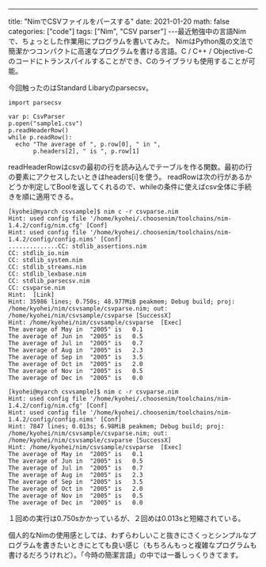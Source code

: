---

title: "NimでCSVファイルをパースする"
date: 2021-01-20
math: false
categories: ["code"]
tags: ["Nim", "CSV parser"]
---最近勉強中の言語Nimで、ちょっとした作業用にプログラムを書いてみた。
NimはPython風の文法で簡潔かつコンパクトに高速なプログラムを書ける言語。C / C++ / Objective-Cのコードにトランスパイルすることができ、Cのライブラリも使用することが可能。

今回触ったのはStandard Libaryのparsecsv。

```
import parsecsv

var p: CsvParser
p.open("sample1.csv")
p.readHeaderRow()
while p.readRow():
  echo "The average of ", p.row[0], " in ",
       p.headers[2], " is ", p.row[1]
```

readHeaderRowはcsvの最初の行を読み込んでテーブルを作る関数。最初の行の要素にアクセスしたいときはheaders[i]を使う。
readRowは次の行があるかどうか判定してBoolを返してくれるので、whileの条件に使えばcsv全体に手続きを順に適用できる。

```
[kyohei@myarch csvsample]$ nim c -r csvparse.nim
Hint: used config file '/home/kyohei/.choosenim/toolchains/nim-1.4.2/config/nim.cfg' [Conf]
Hint: used config file '/home/kyohei/.choosenim/toolchains/nim-1.4.2/config/config.nims' [Conf]
..............CC: stdlib_assertions.nim
CC: stdlib_io.nim
CC: stdlib_system.nim
CC: stdlib_streams.nim
CC: stdlib_lexbase.nim
CC: stdlib_parsecsv.nim
CC: csvparse.nim
Hint:  [Link]
Hint: 35986 lines; 0.750s; 48.977MiB peakmem; Debug build; proj: /home/kyohei/nim/csvsample/csvparse.nim; out: /home/kyohei/nim/csvsample/csvparse [SuccessX]
Hint: /home/kyohei/nim/csvsample/csvparse  [Exec]
The average of May in  "2005" is   0.1
The average of Jun in  "2005" is   0.5
The average of Jul in  "2005" is   0.7
The average of Aug in  "2005" is   2.3
The average of Sep in  "2005" is   3.5
The average of Oct in  "2005" is   2.0
The average of Nov in  "2005" is   0.5
The average of Dec in  "2005" is   0.0

[kyohei@myarch csvsample]$ nim c -r csvparse.nim
Hint: used config file '/home/kyohei/.choosenim/toolchains/nim-1.4.2/config/nim.cfg' [Conf]
Hint: used config file '/home/kyohei/.choosenim/toolchains/nim-1.4.2/config/config.nims' [Conf]
Hint: 7847 lines; 0.013s; 6.98MiB peakmem; Debug build; proj: /home/kyohei/nim/csvsample/csvparse.nim; out: /home/kyohei/nim/csvsample/csvparse [SuccessX]
Hint: /home/kyohei/nim/csvsample/csvparse  [Exec]
The average of May in  "2005" is   0.1
The average of Jun in  "2005" is   0.5
The average of Jul in  "2005" is   0.7
The average of Aug in  "2005" is   2.3
The average of Sep in  "2005" is   3.5
The average of Oct in  "2005" is   2.0
The average of Nov in  "2005" is   0.5
The average of Dec in  "2005" is   0.0
```

１回めの実行は0.750sかかっているが、２回めは0.013sと短縮されている。

個人的なNimの使用感としては、わずらわしいこと抜きにさくっとシンプルなプログラムを書きたいときにとても良い感じ（もちろんもっと複雑なプログラムも書けるだろうけれど）。「今時の簡潔言語」の中では一番しっくりきてます。
